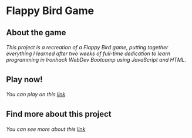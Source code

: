 # Flappy Bird Game
## About the game
###### This project is a recreation of a Flappy Bird game, putting together everything I learned after two weeks of full-time dedication to learn programming in Ironhack WebDev Bootcamp using JavaScript and HTML.
## Play now!
###### You can play on this [link](https://filipe98freitas.github.io/Flappy-Bird-Game/)
## Find more about this project
###### You can see more about this [link](https://docs.google.com/presentation/d/196YudY-jT_9FZUtQoYbNYc7p5W0sd6dFUWiTQ-9aBu0/edit?usp=sharing)
